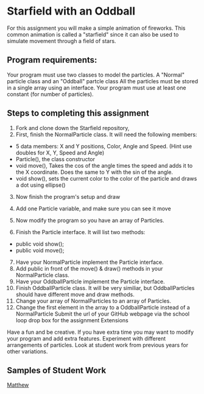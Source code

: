 Starfield with an Oddball
=========================
For this assignment you will make a simple animation of fireworks. This common animation is called a "starfield" since it can also be used to simulate movement through a field of stars.
 
Program requirements:
---------------------
Your program must use two classes to model the particles. A "Normal" particle class and an "Oddball" partcle class
All the particles must be stored in a single array using an interface.
Your program must use at least one constant (for number of particles).

Steps to completing this assignment
-----------------------------------
1. Fork and clone down the Starfield repository,
2. First, finish the NormalParticle class. It will need the following members:
* 5 data members: X and Y positions, Color, Angle and Speed. (Hint use doubles for X, Y, Speed and Angle)
* Particle(), the class constructor
* void move(), Takes the cos of the angle times the speed and adds it to the X coordinate. Does the same to Y with the sin of the angle.
* void show(), sets the current color to the color of the particle and draws a dot using ellipse()
3. Now finish the program's setup and draw
4. Add one Particle variable, and make sure you can see it move
5. Now modify the program so you have an array of Particles.
 
6. Finish the Particle interface. It will list two methods:
* public void show();
* public void move();
7. Have your NormalParticle implement the Particle interface.
8. Add public in front of the move() & draw() methods in your NormalParticle class.
9. Have your OddballParticle implement the Particle interface.
10. Finish OddballParticle class. It will be very similiar, but OddballParticles should have different move and draw methods.
11. Change your array of NormalParticles to an array of Particles.
12. Change the first element in the array to a OddballParticle instead of a NormalParticle
Submit the url of your GitHub webpage via the school loop drop box for the assignment
Extensions  

Have a fun and be creative. If you have extra time you may want to modify your program and add extra features. Experiment with different arrangements of particles. Look at student work from previous years for other variations.

Samples of Student Work
-----------------------
[Matthew](http://matthew-chin.github.io/Starfield/)
